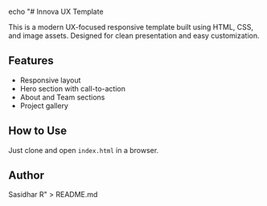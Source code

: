 echo "# Innova UX Template

This is a modern UX-focused responsive template built using HTML, CSS, and image assets. Designed for clean presentation and easy customization.

## Features
- Responsive layout
- Hero section with call-to-action
- About and Team sections
- Project gallery

## How to Use
Just clone and open `index.html` in a browser.

## Author
Sasidhar R" > README.md
